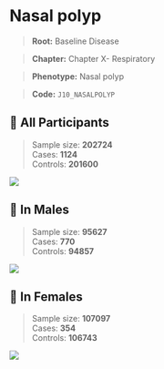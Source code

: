 # Nasal polyp

> **Root:** Baseline Disease  

> **Chapter:** Chapter X- Respiratory  

> **Phenotype:** Nasal polyp  

> **Code:** `J10_NASALPOLYP`

## 🧪 All Participants  
> Sample size: **202724**  
> Cases: **1124**  
> Controls: **201600**
<img src="/Disease/Figures/ALL/Baseline/J10_NASALPOLYP.png"/>
<CsvTable src="/public/Disease/Data/ALL/Baseline/LG_J10_NASALPOLYP.csv" label="🔍 View full results" />

## 👨 In Males  
> Sample size: **95627**  
> Cases: **770**  
> Controls: **94857**
<img src="/Disease/Figures/Male/Baseline/J10_NASALPOLYP.png"/>
<CsvTable src="/public/Disease/Data/Male/Baseline/LG_J10_NASALPOLYP.csv" label="🔍 View full results" />

## 👩 In Females  
> Sample size: **107097**  
> Cases: **354**  
> Controls: **106743**
<img src="/Disease/Figures/Female/Baseline/J10_NASALPOLYP.png"/>
<CsvTable src="/public/Disease/Data/Female/Baseline/LG_J10_NASALPOLYP.csv" label="🔍 View full results" />
